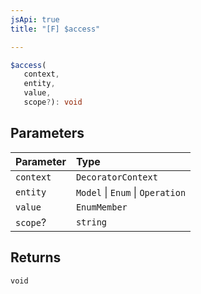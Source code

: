 ```yaml
---
jsApi: true
title: "[F] $access"

---
```

```ts
$access(
   context, 
   entity, 
   value, 
   scope?): void
```

## Parameters

| Parameter | Type |
| :------ | :------ |
| `context` | `DecoratorContext` |
| `entity` | `Model` \| `Enum` \| `Operation` |
| `value` | `EnumMember` |
| `scope`? | `string` |

## Returns

`void`
